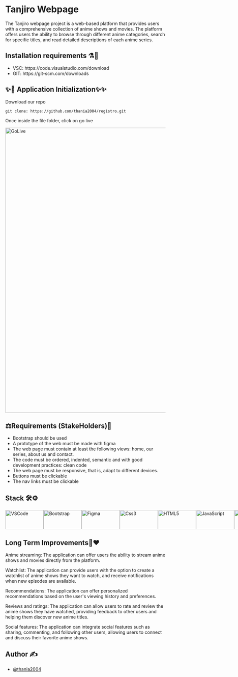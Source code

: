 

<h1>Tanjiro Webpage</h1>
<p>The Tanjiro webpage  project is a web-based platform that provides users with a comprehensive collection of anime shows and movies. The platform offers users the ability to browse through different anime categories, search for specific titles, and read detailed descriptions of each anime series.</p>

<h2>Installation requirements ⚗️🧪</h2>
<ul>
<li>VSC: https://code.visualstudio.com/download</li>
<li>GIT: https://git-scm.com/downloads</li>
</ul>

<h2>✨🚀 Application Initialization✨✨</h2>

<p>Download our repo</p>

```
git clone: https://github.com/thania2004/registro.git

```

<p>Once inside the file folder, click on go live</p>

<img  width="895" alt="GoLive" src="">

<h2>⚖️Requirements (StakeHolders)🔬</h2>
<ul>
<li>Bootstrap should be used</li>
<li>A prototype of the web must be made with figma</li>
<li>The web page must contain at least the following views: home, our series, about us and contact.</li>
<li>The code must be ordered, indented, semantic and with good development practices: clean code</li>
<li>The web page must be responsive, that is, adapt to different devices.</li>
<li>Buttons must be clickable</li>
<li>The nav links must be clickable</li>
</ul>

<h2>Stack 🛠️⚙️</h2>
<div width="400" height="400"style="display:flex" style="margin-left:50" >
<img style="display: flex-wrap" align="center"  height="60" width="120" alt="VSCode" src="https://img.shields.io/badge/Visual_Studio_Code-0078D4?style=for-the-badge&logo=visual%20studio%20code&logoColor=white"/>
<img style="display: flex-wrap" align="center"  height="60" width="120" alt="Bootstrap" src="https://img.shields.io/badge/Bootstrap-563D7C?style=for-the-badge&logo=bootstrap&logoColor=white"/>
<img style="display: flex-wrap" align="center"  height="60" width="120" alt="Figma" src="https://img.shields.io/badge/Figma-F24E1E?style=for-the-badge&logo=figma&logoColor=white"/>
  <img style="display: flex-wrap" align="center"  height="60" width="120" alt="Css3" src="https://img.shields.io/badge/CSS3-1572B6?style=for-the-badge&logo=css3&logoColor=white"/>
<img style="display: flex-wrap" align="center"  height="60" width="120" alt="HTML5" src="https://img.shields.io/badge/HTML5-E34F26?style=for-the-badge&logo=html5&logoColor=white"/>
<img style="display: flex-wrap" align="center"  height="60" width="120" alt="JavaScript" src="https://img.shields.io/badge/JavaScript-323330?style=for-the-badge&logo=javascript&logoColor=F7DF1E"/>
<img style="display: flex-wrap" align="center"  height="60" width="120" alt="GitHub" src="https://img.shields.io/badge/GitHub-100000?style=for-the-badge&logo=github&logoColor=white"/>
<img style="display: flex-wrap" align="center"  height="60" width="120" alt="Git" src="https://img.shields.io/badge/GIT-E44C30?style=for-the-badge&logo=git&logoColor=white"/>

</div>


<h2>Long Term Improvements🤝❤️</h2>
<p>Anime streaming: The application can offer users the ability to stream anime shows and movies directly from the platform.

Watchlist: The application can provide users with the option to create a watchlist of anime shows they want to watch, and receive notifications when new episodes are available.

Recommendations: The application can offer personalized recommendations based on the user's viewing history and preferences.

Reviews and ratings: The application can allow users to rate and review the anime shows they have watched, providing feedback to other users and helping them discover new anime titles.

Social features: The application can integrate social features such as sharing, commenting, and following other users, allowing users to connect and discuss their favorite anime shows.</p>

<h2>Author ✍️</h2>
<ul>
  <li><a href="https://github.com/thania2004">@thania2004</a></li>
</ul>



